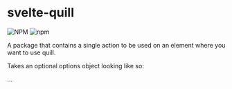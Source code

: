 # svelte-quill

![NPM](https://img.shields.io/npm/l/svelte-quill)
![npm](https://img.shields.io/npm/v/svelte-quill)

A package that contains a single action to be used on an element where you want to use quill.

Takes an optional options object looking like so:

...

